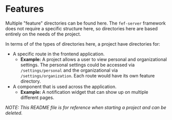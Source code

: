 # Features

Multiple "feature" directories can be found here. The `fef-server` framework
does not require a specific structure here, so directories here are based
entirely on the needs of the project.

In terms of of the types of directories here, a project have directories for:

- A specific route in the frontend application.
  - **Example:** A project allows a user to view personal and organizational
    settings. The personal settings could be accessed via `/settings/personal`
    and the organizational via `/settings/organization`. Each route would have
    its own feature directory.
- A component that is used across the application.
  - **Example:** A notification widget that can show up on multiple different
    pages.


*NOTE: This README file is for reference when starting a project and can be
deleted.*
